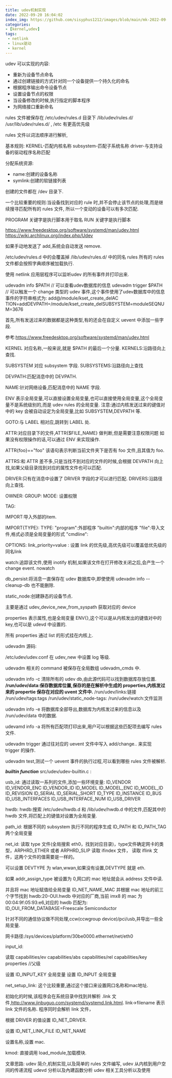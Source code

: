 ```yaml
---
title: udev机制实现
date: 2022-09-20 16:04:02
index_img: https://github.com/sisyphus1212/images/blob/main/mk-2022-09-20-23-08-10.png?raw=true
categories:
- [kernel,udev]
tags:
 - netlink
 - linux驱动
 - kernel
---
```



udev 可以实现的内容:
* 重新为设备节点命名
* 通过创建链接的方式针对同一个设备提供一个持久化的命名
* 根据程序输出命令设备节点
* 设置设备节点的权限
* 当设备修改的时候,执行指定的脚本程序
* 为网络接口重新命名

rules 文件被保存在 /etc/udev/rules.d 目录下
/lib/udev/rules.d/
/usr/lib/udev/rules.d/ , /etc 有更高优先级

rules 文件以词法顺序进行解析,


基本规则:
KERNEL-匹配内核名称
subsystem-匹配子系统名称
driver-与支持设备的驱动程序名称匹配

分配系统资源:
* name:创建的设备名称
* symlink:创建的软链接列表

创建的文件都在 /dev 目录下.

一个比较重要的规则:当设备找到对应的 rule 时,并不会停止该节点的处理,而是继续搜寻匹配所有的 rules 文件,
所以一个变动的设备可以有多次匹配.


PROGRAM 关键字是执行脚本用于取名
RUN     关键字是执行脚本


https://www.freedesktop.org/software/systemd/man/udev.html
https://wiki.archlinux.org/index.php/Udev


如果手动地发送了 add,系统会自动发送 remove.

/etc/udev/rules.d 中的会覆盖掉 /lib/udev/rules.d/ 中的同名 rules
所有的 rules 文件都会按照字典顺序被加载执行.

使用 netlink 应用层程序可以监听udev 的所有事件并打印出来.

udevadm info $PATH       // 可以查看udev数据库的信息
udevadm trigger $PATH    // 可以触发一个 change 类型的 udev 事件,这个事件使用了udev数据库中的信息
事件的字符串格式为:
add@/module/kset_create_delAC
TION=addDEVPATH=/module/kset_create_delSUBSYSTEM=moduleSEQNUM=3676

首先,所有发送过来的数据都是这种类型,有的还会在自定义 uevent 中添加一些字段.

参考:https://www.freedesktop.org/software/systemd/man/udev.html

KERNEL 对应名称,一般来说,就是 $PATH 的最后一个分量.
KERNELS:沿路径向上查找.


SUBSYSTEM 对应 subsystem 字段.
SUBSYSTEMS:沿路径向上查找

DEVPATH:匹配消息中的 DEVPATH.

NAME:针对网络设备,匹配消息中的 NAME 字段.

ENV 表示全局变量,可以直接设置全局变量,也可以直接使用全局变量,这个全局变量不是系统级别的,而是 udev rules 的全局变量.
注意:通过内核发送过来的键值对中的 key 会被自动设定为全局变量,比如 SUBSYSTEM,DEVPATH 等.


GOTO:与 LABEL 相对应,跳转到 LABEL 处.

ATTR:对应目录下的文件,ATTR{$FILE_NAME} 做判断,但是需要注意权限问题
如果没有权限操作的话,可以通过 ENV 来实现操作.

ATTR{foo}=="foo"  该语句表示判断当前文件夹下是否有 foo 文件,且其值为 foo.

ATTRS:和 ATTR 差不多,只是当找不到对应的文件的时候,会根据 DEVPATH 向上找,如果父级目录找到对应的属性文件也可以匹配.


DRIVER:只有在消息中设置了 DRIVER 字段的才可以进行匹配.
DRIVERS:沿路径向上查找.

OWNER:
GROUP:
MODE:  设置权限

TAG:

IMPORT:导入外部的item.

IMPORT{TYPE}:
TYPE:
"program":外部程序
"builtin":内部的程序
"file":导入文件,格式必须是全局变量的形式
"cmdline":

OPTIONS:
link_priority=value : 设置 link 的优先级,高优先级可以覆盖低优先级的同名link

watch:追踪该文件,使用 inotify 机制,如果该文件在打开修改关闭之后,会产生一个 change event.
nowatch

db_persist:将消息一直保存在 udev 数据库中,即使使用 udevadm info --cleanup-db 也不能删除.

static_node:创建静态的设备节点.

主要是通过 udev_device_new_from_syspath  获取对应的 device


properties 表示属性,也是全局变量 ENV{},这个可以是从内核发出的键值对中的 key,也可以是 udevd 中设置的.

所有 properties 通过 list 的形式挂在内核上.

udevadm 源码:

/etc/udev/udev.conf  在 udev_new 中设置 log 等级.

udevadm 相关的 command 被保存在全局数组 udevadm_cmds 中.

udevadm info -c 清除所有的 udev db,由此源代码可以找到数据库存放位置.
    **/run/udev/data:保存数据库位置,保存的是在解析中生成的 properties,内核发过来的 propertie 保存在对应的 uvent 文件中.**
    /run/udev/links:链接
    /run/udev/tags:tags
    /run/udev/static_node-tags:
    /run/udev/watch:文件监测

udevadm info -e 将数据库全部导出,数据库为内核发过来的信息以及 /run/udev/data 中的数据.

udevamd info -a 将所有匹配项打印出来,用户可以根据这些匹配项去编写 rules 文件.

udevadm trigger 通过往对应的 uevent 文件中写入 add/change.. 来实现 trigger 的操作.

udevadm test,测试一个 uevent 事件的执行过程,可以看到哪些 rules 文件被解析.

*******************************builtin function*******************************
src/udev/udev-builtin.c :

usb_id:
通过读取一系列的文件,添加一些环境变量:
ID_VENDOR  ID_VENDOR_ENC  ID_VENDOR_ID  ID_MODEL
ID_MODEL_ENC  ID_MODEL_ID  ID_REVISION  ID_SERIAL
ID_SERIAL_SHORT  ID_TYPE  ID_INSTANCE  ID_BUS
ID_USB_INTERFACES  ID_USB_INTERFACE_NUM  ID_USB_DRIVER

hwdb:
hwdb:搜索 /etc/udev/hwdb.d 和 /lib/udev/hwdb.d 中的文件,匹配其中的 hwdb 文件,将匹配上的键值对设置为全局变量.

path_id:
根据不同的 subsystem 执行不同的程序生成 ID_PATH 和 ID_PATH_TAG 两个全局变量

net_id:
读取 type 文件(全局搜索 eth0，找到对应目录)，type文件确定网卡的类型，ARPHRD_ETHER 或者 ARPHRD_SLIP
读取 ifindex 文件，
读取 iflink 文件，这两个文件的值需要是一样的。

可以设置 DEVTYPE 为 wlan,wwan,如果没有设置,DEVTYPE 就是 eth.

如果 addr_assign_type 被设置为 0,网口的 mac 地址就会从 address 文件中读.

并且将 mac 地址赋值给全局变量 ID_NET_NAME_MAC
并根据 mac 地址的前三个字节找到 hwdb:20-OUI.hwdb 中对应的厂商,当前 imx8 的 mac 为 00:04:9f:05:93:e6,对应的 hwdb 匹配为:
ID_OUI_FROM_DATABASE=Freescale Semiconductor

针对不同的通信协议做不同处理,ccw(ccwgroup device)/pci/usb,并导出一些全局变量.

网卡路径:/sys/devices/platform/30be0000.ethernet/net/eth0


input_id:

读取
capabilities/ev
capabilities/abs
capabilities/rel
capabilities/key
properties   //父级


设置 ID_INPUT_KEY 全局变量
设置 ID_INPUT 全局变量


net_setup_link:
这个比较重要,通过这个接口来设置网口名称和mac地址.

初始化的时候,该程序会在系统目录中找到并解析 .link 文件,http://www.jinbuguo.com/systemd/systemd.link.html.
link->filename 表示 link 文件的名称.
程序同时会解析 link 文件，


根据 DRIVER 的值设置 ID_NET_DRIVER.

设置 ID_NET_LINK_FILE ID_NET_NAME


设置名称,设置 mac.

kmod:
    直接调用 load_module,加载模块.

文章思路:
udev 简介,机制实现,以及简单的 rules 文件编写,
udev 从内核到用户空间的传递流程
udevd 分析以及內建函数分析
udev 相关工具分析以及使用
